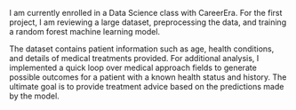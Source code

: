 I am currently enrolled in a Data Science class with CareerEra. For the first project, I am reviewing a large dataset, preprocessing the data, and training a random forest machine learning model.

The dataset contains patient information such as age, health conditions, and details of medical treatments provided. For additional analysis, I implemented a quick loop over medical approach fields to generate possible outcomes for a patient with a known health status and history. The ultimate goal is to provide treatment advice based on the predictions made by the model.
